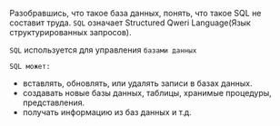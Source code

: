 Разобравшись, что такое база данных, понять, что такое SQL не составит труда.
`SQL` означает Structured Qweri Language(Язык структурированных запросов).

`SQL` используется для управления `базами данных`

`SQL может:`
- вставлять, обновлять, или удалять записи в базах данных.
- создавать новые базы данных, таблицы, хранимые процедуры, представления.
- получать информацию из баз данных и т.д.

